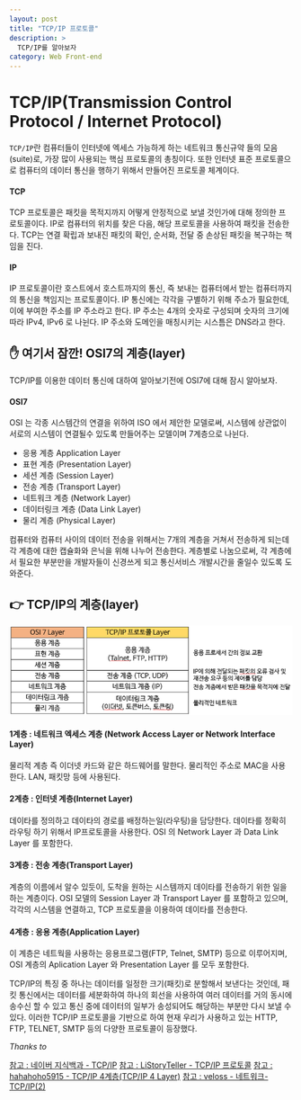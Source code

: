 ```yaml
---
layout: post
title: "TCP/IP 프로토콜"
description: >
  TCP/IP를 알아보자
category: Web Front-end
---
```

# TCP/IP(Transmission Control Protocol / Internet Protocol)

`TCP/IP`란 컴퓨터들이 인터넷에 엑세스 가능하게 하는 네트워크 통신규약 들의 모음(suite)로, 가장 많이 사용되는
핵심 프로토콜의 총칭이다. 또한 인터넷 표준 프로토콜으로 컴퓨터의 데이터 통신을 행하기 위해서 만들어진 프로토콜 체계이다.

#### TCP

TCP 프로토콜은 패킷을 목적지까지 어떻게 안정적으로 보낼 것인가에 대해 정의한 프로토콜이다.
IP로 컴퓨터의 위치를 찾은 다음, 해당 프로토콜을 사용하여 패킷을 전송한다.
TCP는 연결 확립과 보내진 패킷의 확인, 순서화, 전달 중 손상된 패킷을 복구하는 책임을 진다.

#### IP

IP 프로토콜이란 호스트에서 호스트까지의 통신, 즉 보내는 컴퓨터에서 받는 컴퓨터까지의 통신을 책임지는 프로토콜이다.
IP 통신에는 각각을 구별하기 위해 주소가 필요한데, 이에 부여한 주소를 IP 주소라고 한다.
IP 주소는 4개의 숫자로 구성되며 숫자의 크기에 따라 IPv4, IPv6 로 나뉜다.
IP 주소와 도메인을 매칭시키는 시스틈은 DNS라고 한다.

## ✋ 여기서 잠깐! OSI7의 계층(layer)

TCP/IP를 이용한 데이터 통신에 대하여 알아보기전에 OSI7에 대해 잠시 알아보자.

#### OSI7

OSI 는 각종 시스템간의 연결을 위하여 ISO 에서 제안한 모델로써, 시스템에 상관없이 서로의 시스템이 연결될수 있도록 만들어주는 모델이며 7계층으로 나뉜다.

- 응용 계층 Application Layer
- 표현 계층 (Presentation Layer)
- 세션 계층 (Session Layer)
- 전송 계층 (Transport Layer)
- 네트워크 계층 (Network Layer)
- 데이터링크 계층 (Data Link Layer)
- 물리 계층 (Physical Layer)

컴퓨터와 컴퓨터 사이의 데이터 전송을 위해서는 7개의 계층을 거쳐서 전송하게 되는데 각 계층에 대한 캡슐화와 은닉을 위해
나누어 전송한다. 계층별로 나눔으로써, 각 계층에서 필요한 부분만을 개발자들이 신경쓰게 되고 통신서비스 개발시간을 줄일수 있도록 도와준다.


## 👉 TCP/IP의 계층(layer)

![TCP/IP의 계층](/assets/images/http/tcpip-layer.png)

#### 1계층 : 네트워크 엑세스 계층 (Network Access Layer or Network Interface Layer)

물리적 계층 즉 이더넷 카드와 같은 하드웨어를 말한다. 물리적인 주소로 MAC을 사용한다. LAN, 패킷망 등에 사용된다.

#### 2계층 : 인터넷 계층(Internet Layer)

데이타를 정의하고 데이타의 경로를 배정하는일(라우팅)을 담당한다.
데이타를 정확히 라우팅 하기 위해서 IP프로토콜을 사용한다.
OSI 의 Network Layer 과 Data Link Layer 를 포함한다.

#### 3계층 : 전송 계층(Transport Layer)

계층의 이름에서 알수 있듯이, 도착을 원하는 시스템까지 데이타를 전송하기 위한 일을 하는 계층이다.
OSI 모델의 Session Layer 과 Transport Layer 를 포함하고 있으며, 각각의 시스템을 연결하고, TCP 프로토콜을 이용하여 데이타를 전송한다.

#### 4계층 : 응용 계층(Application Layer)
이 계층은 네트웍을 사용하는 응용프로그램(FTP, Telnet, SMTP) 등으로 이루어지며,
OSI 계층의 Aplication Layer 와 Presentation Layer 를 모두 포함한다.


TCP/IP의 특징 중 하나는 데이터를 일정한 크기(패킷)로 분할해서 보낸다는 것인데,
패킷 통신에서는 데이터를 세분화하여 하나의 회선을 사용하여 여러 데이터를 거의 동시에 송수신 할 수 있고
통신 중에 데이터의 일부가 송성되어도 해당하는 부분만 다시 보낼 수 있다.
이러한 TCP/IP 프로토콜을 기반으로 하여 현재 우리가 사용하고 있는 HTTP, FTP, TELNET, SMTP 등의 다양한 프로토콜이 등장했다.

*Thanks to*

[참고 : 네이버 지식백과 - TCP/IP](https://terms.naver.com/entry.nhn?docId=1168072&cid=40942&categoryId=32851)
[참고 : LiStoryTeller - TCP/IP 프로토콜](https://underground2.tistory.com/5)
[참고 : hahahoho5915 - TCP/IP 4계층(TCP/IP 4 Layer)](https://hahahoho5915.tistory.com/15)
[참고 : veloss - 네트워크-TCP/IP(2)](https://velog.io/@veloss/%EB%84%A4%ED%8A%B8%EC%9B%8C%ED%81%AC-TCPIP2-2sjmrhjg0b)